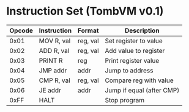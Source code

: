 # Instruction Set (TombVM v0.1)

| Opcode | Instruction       | Format                   | Description                       |
|--------|-------------------|--------------------------|-----------------------------------|
| 0x01   | MOV R, val        | reg, val                 | Set register to value             |
| 0x02   | ADD R, val        | reg, val                 | Add value to register             |
| 0x03   | PRINT R           | reg                      | Print register value              |
| 0x04   | JMP addr          | addr                     | Jump to address                   |
| 0x05   | CMP R, val        | reg, val                 | Compare reg with value            |
| 0x06   | JE addr           | addr                     | Jump if equal (after CMP)         |
| 0xFF   | HALT              |                          | Stop program                      |

